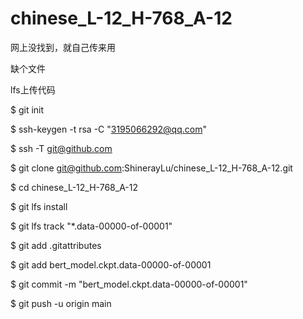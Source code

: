 # chinese_L-12_H-768_A-12
网上没找到，就自己传来用

缺个文件

lfs上传代码

$ git init

$ ssh-keygen -t rsa -C "3195066292@qq.com"

$ ssh -T git@github.com

$ git clone git@github.com:ShinerayLu/chinese_L-12_H-768_A-12.git

$ cd chinese_L-12_H-768_A-12

$ git lfs install

$ git lfs track "*.data-00000-of-00001"

$ git add .gitattributes

$ git add bert_model.ckpt.data-00000-of-00001

$ git commit -m "bert_model.ckpt.data-00000-of-00001"

$ git push -u origin main

